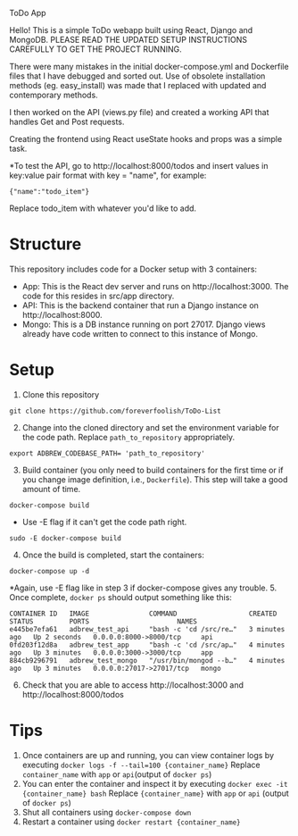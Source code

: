 ToDo App

Hello! This is a simple ToDo webapp built using React, Django and MongoDB. PLEASE READ THE UPDATED SETUP INSTRUCTIONS CAREFULLY TO GET THE PROJECT RUNNING.

There were many mistakes in the initial docker-compose.yml and Dockerfile files that I have debugged and sorted out. Use of obsolete installation methods (eg. easy_install) was made that I replaced with updated and contemporary methods. 

I then worked on the API (views.py file) and created a working API that handles Get and Post requests. 

Creating the frontend using React useState hooks and props was a simple task.

*To test the API, go to http://localhost:8000/todos and insert values in key:value pair format with key = "name", for example:

```
{"name":"todo_item"}
```

Replace todo_item with whatever you'd like to add.


# Structure

This repository includes code for a Docker setup with 3 containers:
* App: This is the React dev server and runs on http://localhost:3000. The code for this resides in src/app directory.
* API: This is the backend container that run a Django instance on http://localhost:8000. 
* Mongo: This is a DB instance running on port 27017. Django views already have code written to connect to this instance of Mongo.

# Setup
1. Clone this repository
```
git clone https://github.com/foreverfoolish/ToDo-List
```
2. Change into the cloned directory and set the environment variable for the code path. Replace `path_to_repository` appropriately.
```
export ADBREW_CODEBASE_PATH= 'path_to_repository'
```
3. Build container (you only need to build containers for the first time or if you change image definition, i.e., `Dockerfile`). This step will take a good amount of time.
```
docker-compose build
```
* Use -E flag if it can't get the code path right.
```
sudo -E docker-compose build
```
4. Once the build is completed, start the containers:
```
docker-compose up -d
```
*Again, use -E flag like in step 3 if docker-compose gives any trouble.
5. Once complete, `docker ps` should output something like this:
```
CONTAINER ID   IMAGE               COMMAND                  CREATED         STATUS         PORTS                      NAMES
e445be7efa61   adbrew_test_api     "bash -c 'cd /src/re…"   3 minutes ago   Up 2 seconds   0.0.0.0:8000->8000/tcp     api
0fd203f12d8a   adbrew_test_app     "bash -c 'cd /src/ap…"   4 minutes ago   Up 3 minutes   0.0.0.0:3000->3000/tcp     app
884cb9296791   adbrew_test_mongo   "/usr/bin/mongod --b…"   4 minutes ago   Up 3 minutes   0.0.0.0:27017->27017/tcp   mongo
```
6. Check that you are able to access http://localhost:3000 and http://localhost:8000/todos

# Tips
1. Once containers are up and running, you can view container logs by executing `docker logs -f --tail=100 {container_name}` Replace `container_name` with `app` or `api`(output of `docker ps`)
2. You can enter the container and inspect it by executing `docker exec -it {container_name} bash` Replace `{container_name}` with `app` or `api` (output of `docker ps`)
3. Shut all containers using `docker-compose down`
4. Restart a container using `docker restart {container_name}`
